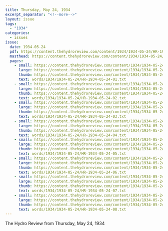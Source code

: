 ```yaml
---
title: Thursday, May 24, 1934
excerpt_separator: "<!--more-->"
layout: issue
tags:
  - "1934"
categories:
  - issues
issue:
  date: 1934-05-24
  pdf: https://content.thehydroreview.com/content/1934/1934-05-24/HR-1934-05-24.pdf
  masthead: https://content.thehydroreview.com/content/1934/1934-05-24/masthead/HR-1934-05-24.jpg
  pages:
    - small: https://content.thehydroreview.com/content/1934/1934-05-24/small/HR-1934-05-24-01.jpg
      large: https://content.thehydroreview.com/content/1934/1934-05-24/large/HR-1934-05-24-01.jpg
      thumb: https://content.thehydroreview.com/content/1934/1934-05-24/thumbnails/HR-1934-05-24-01.jpg
      text: words/1934/1934-05-24/HR-1934-05-24-01.txt
    - small: https://content.thehydroreview.com/content/1934/1934-05-24/small/HR-1934-05-24-02.jpg
      large: https://content.thehydroreview.com/content/1934/1934-05-24/large/HR-1934-05-24-02.jpg
      thumb: https://content.thehydroreview.com/content/1934/1934-05-24/thumbnails/HR-1934-05-24-02.jpg
      text: words/1934/1934-05-24/HR-1934-05-24-02.txt
    - small: https://content.thehydroreview.com/content/1934/1934-05-24/small/HR-1934-05-24-03.jpg
      large: https://content.thehydroreview.com/content/1934/1934-05-24/large/HR-1934-05-24-03.jpg
      thumb: https://content.thehydroreview.com/content/1934/1934-05-24/thumbnails/HR-1934-05-24-03.jpg
      text: words/1934/1934-05-24/HR-1934-05-24-03.txt
    - small: https://content.thehydroreview.com/content/1934/1934-05-24/small/HR-1934-05-24-04.jpg
      large: https://content.thehydroreview.com/content/1934/1934-05-24/large/HR-1934-05-24-04.jpg
      thumb: https://content.thehydroreview.com/content/1934/1934-05-24/thumbnails/HR-1934-05-24-04.jpg
      text: words/1934/1934-05-24/HR-1934-05-24-04.txt
    - small: https://content.thehydroreview.com/content/1934/1934-05-24/small/HR-1934-05-24-05.jpg
      large: https://content.thehydroreview.com/content/1934/1934-05-24/large/HR-1934-05-24-05.jpg
      thumb: https://content.thehydroreview.com/content/1934/1934-05-24/thumbnails/HR-1934-05-24-05.jpg
      text: words/1934/1934-05-24/HR-1934-05-24-05.txt
    - small: https://content.thehydroreview.com/content/1934/1934-05-24/small/HR-1934-05-24-06.jpg
      large: https://content.thehydroreview.com/content/1934/1934-05-24/large/HR-1934-05-24-06.jpg
      thumb: https://content.thehydroreview.com/content/1934/1934-05-24/thumbnails/HR-1934-05-24-06.jpg
      text: words/1934/1934-05-24/HR-1934-05-24-06.txt
    - small: https://content.thehydroreview.com/content/1934/1934-05-24/small/HR-1934-05-24-07.jpg
      large: https://content.thehydroreview.com/content/1934/1934-05-24/large/HR-1934-05-24-07.jpg
      thumb: https://content.thehydroreview.com/content/1934/1934-05-24/thumbnails/HR-1934-05-24-07.jpg
      text: words/1934/1934-05-24/HR-1934-05-24-07.txt
    - small: https://content.thehydroreview.com/content/1934/1934-05-24/small/HR-1934-05-24-08.jpg
      large: https://content.thehydroreview.com/content/1934/1934-05-24/large/HR-1934-05-24-08.jpg
      thumb: https://content.thehydroreview.com/content/1934/1934-05-24/thumbnails/HR-1934-05-24-08.jpg
      text: words/1934/1934-05-24/HR-1934-05-24-08.txt
---
```


The Hydro Review from Thursday, May 24, 1934

<!--more-->

